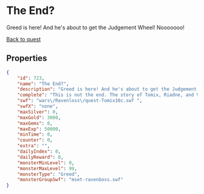 # The End?

Greed is here! And he's about to get the Judgement Wheel! Nooooooo!

[Back to quest](../quests.md)

## Properties

```json
{
    "id": 723,
    "name": "The End?",
    "description": "Greed is here! And he's about to get the Judgement Wheel! Nooooooo!",
    "complete": "This is not the end. The story of Tomix, Riadne, and Vaal will continue with your help in the future. For now, though, you'd best focus on fulfilling your Destiny!",
    "swf": "wars\/Ravenloss\/quest-Tomix10c.swf ",
    "swfX": "none",
    "maxSilver": 0,
    "maxGold": 3000,
    "maxGems": 0,
    "maxExp": 50000,
    "minTime": 0,
    "counter": 0,
    "extra": "",
    "dailyIndex": 0,
    "dailyReward": 0,
    "monsterMinLevel": 0,
    "monsterMaxLevel": 99,
    "monsterType": "Greed",
    "monsterGroupSwf": "mset-ravenboss.swf"
}
```

